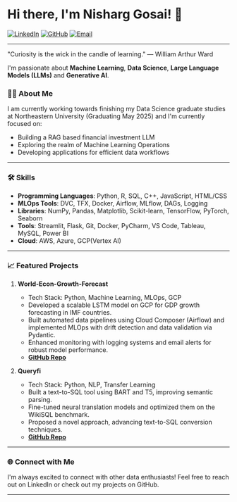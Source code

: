 # Hi there, I'm Nisharg Gosai! 👋

[![LinkedIn](https://img.shields.io/badge/LinkedIn-0077B5?style=for-the-badge&logo=linkedin&logoColor=white)](https://www.linkedin.com/in/nisharggosai/)
[![GitHub](https://img.shields.io/badge/GitHub-181717?style=for-the-badge&logo=github&logoColor=white)](https://github.com/gosainisharg)
[![Email](https://img.shields.io/badge/Email-D14836?style=for-the-badge&logo=gmail&logoColor=white)](mailto:nisharggosai@gmail.com)

---
"Curiosity is the wick in the candle of learning." — William Arthur Ward

I'm passionate about **Machine Learning**, **Data Science**, **Large Language Models (LLMs)** and **Generative AI**.

### 👨‍💻 About Me

I am currently working towards finishing my Data Science graduate studies at Northeastern University (Graduating May 2025) and I'm currently focused on:

- Building a RAG based financial investment LLM
- Exploring the realm of Machine Learning Operations
- Developing applications for efficient data workflows

---

### 🛠 Skills

- **Programming Languages**: Python, R, SQL, C++, JavaScript, HTML/CSS
- **MLOps Tools**: DVC, TFX, Docker, Airflow, MLflow, DAGs, Logging
- **Libraries**: NumPy, Pandas, Matplotlib, Scikit-learn, TensorFlow, PyTorch, Seaborn
- **Tools**: Streamlit, Flask, Git, Docker, PyCharm, VS Code, Tableau, MySQL, Power BI
- **Cloud**: AWS, Azure, GCP(Vertex AI)

---

### 📈 Featured Projects

1. **World-Econ-Growth-Forecast**
   - Tech Stack: Python, Machine Learning, MLOps, GCP
   - Developed a scalable LSTM model on GCP for GDP growth forecasting in IMF countries.
   - Built automated data pipelines using Cloud Composer (Airflow) and implemented MLOps with drift detection and data validation via Pydantic.
   - Enhanced monitoring with logging systems and email alerts for robust model performance.
   - **[GitHub Repo](https://github.com/gosainisharg/World-Econ-Growth-Forecast)**

2. **Queryfi**
   - Tech Stack: Python, NLP, Transfer Learning
   - Built a text-to-SQL tool using BART and T5, improving semantic parsing.
   - Fine-tuned neural translation models and optimized them on the WikiSQL benchmark.
   - Proposed a novel approach, advancing text-to-SQL conversion techniques.
   - **[GitHub Repo](https://github.com/gosainisharg/Queryfi)**

---

### 🌐 Connect with Me

I'm always excited to connect with other data enthusiasts! Feel free to reach out on LinkedIn or check out my projects on GitHub.

---

